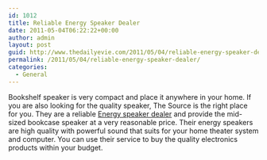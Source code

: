 ```yaml
---
id: 1012
title: Reliable Energy Speaker Dealer
date: 2011-05-04T06:22:22+00:00
author: admin
layout: post
guid: http://www.thedailyevie.com/2011/05/04/reliable-energy-speaker-dealer/
permalink: /2011/05/04/reliable-energy-speaker-dealer/
categories:
  - General
---
```

Bookshelf speaker is very compact and place it anywhere in your home. If you are also looking for the quality speaker, The Source is the right place for you. They are a reliable [Energy speaker dealer](http://www.thesource.ca/estore/Product.aspx?language=en-CA&catalog=Online&category=Book+Shelf+Speakers&product=7201021) and provide the mid-sized bookcase speaker at a very reasonable price. Their energy speakers are high quality with powerful sound that suits for your home theater system and computer. You can use their service to buy the quality electronics products within your budget.